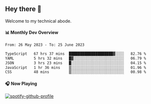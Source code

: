 ## Hey there 👋

Welcome to my technical abode.

#### 📊 Monthly Dev Overview
<!--START_SECTION:waka-->

```txt
From: 26 May 2023 - To: 25 June 2023

TypeScript   67 hrs 37 mins  ████████████████████▓░░░░   82.76 %
YAML         5 hrs 32 mins   █▓░░░░░░░░░░░░░░░░░░░░░░░   06.79 %
JSON         3 hrs 23 mins   █░░░░░░░░░░░░░░░░░░░░░░░░   04.15 %
JavaScript   1 hr 36 mins    ▒░░░░░░░░░░░░░░░░░░░░░░░░   01.96 %
CSS          48 mins         ▒░░░░░░░░░░░░░░░░░░░░░░░░   00.98 %
```

<!--END_SECTION:waka-->

#### 🎧 Now Playing

[![spotify-github-profile](https://spotify-github-profile.vercel.app/api/view?uid=james2mid&cover_image=true&theme=natemoo-re)](https://open.spotify.com/user/james2mid?si=2b3baf2b09cb499e)
